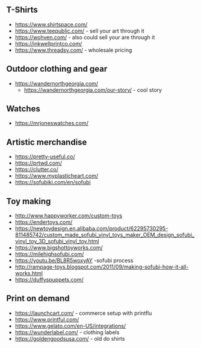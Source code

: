 

## T-Shirts
* https://www.shirtspace.com/
* https://www.teepublic.com/ - sell your art through it
* https://wohven.com/ - also could sell your are through it
* https://inkwellprintco.com/
* https://www.threadsy.com/ - wholesale pricing

## Outdoor clothing and gear
* https://wandernorthgeorgia.com/ 
    * https://wandernorthgeorgia.com/our-story/  - cool story 

## Watches
* https://mrjoneswatches.com/

## Artistic merchandise
* https://pretty-useful.co/
* https://prtwd.com/
* https://clutter.co/
* https://www.myplasticheart.com/
* https://sofubiki.com/en/sofubi

## Toy making
* http://www.happyworker.com/custom-toys
* https://endertoys.com/
* https://newtoydesign.en.alibaba.com/product/62295730295-811485742/custom_made_sofubi_vinyl_toys_maker_OEM_design_sofubi_vinyl_toy_3D_sofubi_vinyl_toy.html
* https://www.bigshottoyworks.com/
* https://milehighsofubi.com/
* https://youtu.be/BL8R5woxyAY -sofubi process
* http://rampage-toys.blogspot.com/2011/09/making-sofubi-how-it-all-works.html
* https://duffyspuppets.com/

## Print on demand
* https://launchcart.com/ - commerce setup with printflu
* https://www.printful.com/
* https://www.gelato.com/en-US/integrations/
* https://wunderlabel.com/ - clothing labels
* https://goldengoodsusa.com/ - old do shirts
  